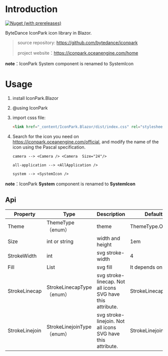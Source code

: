# Introduction

[![Nuget (with prereleases)](https://img.shields.io/nuget/vpre/IconPark.Blazor)](https://www.nuget.org/packages/IconPark.Blazor/)


ByteDance IconPark icon library in Blazor. 

> source repository: https://github.com/bytedance/iconpark
>
> project website：https://iconpark.oceanengine.com/home

**note**：IconPark System component is renamed to SystemIcon

# Usage

1. install IconPark.Blazor

2. @using IconPark

3. import csss file:


   ```html
   <link href="_content/IconPark.Blazor/dist/index.css" rel="stylesheet" />
   ```

4. Search for the icon you need on https://iconpark.oceanengine.com/official, and modify the name of the icon using the Pascal specification.
   ```react
   camera --> <Camera /> <Camera  Size="24"/> 
   
   all-application --> <AllApplication />
   
   system --> <SystemIcon />
   ```

**note**：IconPark **System** component is renamed to **SystemIcon**

## Api

| Property       | Type                       | Description                                                 | Default value            |
| -------------- | -------------------------- | ----------------------------------------------------------- | ------------------------ |
| Theme          | ThemeType（enum）          | theme                                                       | ThemeType.Outline        |
| Size           | int or string              | width and height                                            | 1em                      |
| StrokeWidth    | int                        | svg stroke-width                                            | 4                        |
| Fill           | List<string>               | svg fill                                                    | It depends on the theme. |
| StrokeLinecap  | StrokeLinecapType（enum）  | svg stroke-linecap. Not all icons SVG have this attribute.  | StrokeLinecapType.Round  |
| StrokeLinejoin | StrokeLinejoinType（enum） | svg stroke-linejoin. Not all icons SVG have this attribute. | StrokeLinejoinType.Round |

